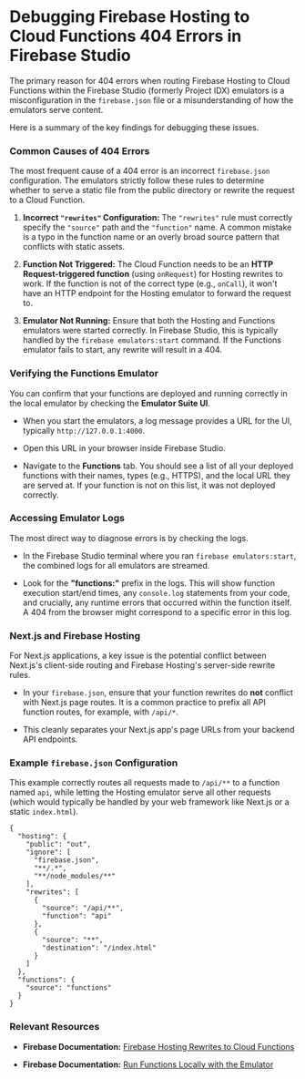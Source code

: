 # Debugging Firebase Hosting to Cloud Functions 404 Errors in Firebase Studio

The primary reason for 404 errors when routing Firebase Hosting to Cloud Functions within the Firebase Studio (formerly Project IDX) emulators is a misconfiguration in the `firebase.json` file or a misunderstanding of how the emulators serve content.

Here is a summary of the key findings for debugging these issues.

### Common Causes of 404 Errors

The most frequent cause of a 404 error is an incorrect `firebase.json` configuration. The emulators strictly follow these rules to determine whether to serve a static file from the public directory or rewrite the request to a Cloud Function.

1. **Incorrect `"rewrites"` Configuration:** The `"rewrites"` rule must correctly specify the `"source"` path and the `"function"` name. A common mistake is a typo in the function name or an overly broad source pattern that conflicts with static assets.

2. **Function Not Triggered:** The Cloud Function needs to be an **HTTP Request-triggered function** (using `onRequest`) for Hosting rewrites to work. If the function is not of the correct type (e.g., `onCall`), it won't have an HTTP endpoint for the Hosting emulator to forward the request to.

3. **Emulator Not Running:** Ensure that both the Hosting and Functions emulators were started correctly. In Firebase Studio, this is typically handled by the `firebase emulators:start` command. If the Functions emulator fails to start, any rewrite will result in a 404.

### Verifying the Functions Emulator

You can confirm that your functions are deployed and running correctly in the local emulator by checking the **Emulator Suite UI**.

* When you start the emulators, a log message provides a URL for the UI, typically `http://127.0.0.1:4000`.

* Open this URL in your browser inside Firebase Studio.

* Navigate to the **Functions** tab. You should see a list of all your deployed functions with their names, types (e.g., HTTPS), and the local URL they are served at. If your function is not on this list, it was not deployed correctly.

### Accessing Emulator Logs

The most direct way to diagnose errors is by checking the logs.

* In the Firebase Studio terminal where you ran `firebase emulators:start`, the combined logs for all emulators are streamed.

* Look for the **"functions:"** prefix in the logs. This will show function execution start/end times, any `console.log` statements from your code, and crucially, any runtime errors that occurred within the function itself. A 404 from the browser might correspond to a specific error in this log.

### Next.js and Firebase Hosting

For Next.js applications, a key issue is the potential conflict between Next.js's client-side routing and Firebase Hosting's server-side rewrite rules.

* In your `firebase.json`, ensure that your function rewrites do **not** conflict with Next.js page routes. It is a common practice to prefix all API function routes, for example, with `/api/*`.

* This cleanly separates your Next.js app's page URLs from your backend API endpoints.

### Example `firebase.json` Configuration

This example correctly routes all requests made to `/api/**` to a function named `api`, while letting the Hosting emulator serve all other requests (which would typically be handled by your web framework like Next.js or a static `index.html`).

```
{
  "hosting": {
    "public": "out",
    "ignore": [
      "firebase.json",
      "**/.*",
      "**/node_modules/**"
    ],
    "rewrites": [
      {
        "source": "/api/**",
        "function": "api"
      },
      {
        "source": "**",
        "destination": "/index.html"
      }
    ]
  },
  "functions": {
    "source": "functions"
  }
}

```

### Relevant Resources

* **Firebase Documentation:** [Firebase Hosting Rewrites to Cloud Functions](https://firebase.google.com/docs/hosting/functions)

* **Firebase Documentation:** [Run Functions Locally with the Emulator](https://firebase.google.com/docs/functions/local-emulator)
